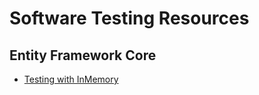 # Software Testing Resources

## Entity Framework Core

- [Testing with InMemory](https://docs.microsoft.com/en-us/ef/core/miscellaneous/testing/in-memory)
